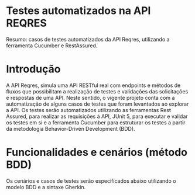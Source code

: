# Testes automatizados na API REQRES
Resumo: casos de testes automatizados da API Reqres, utilizando a ferramenta Cucumber e RestAssured.

# Introdução

A API Reqres, simula uma API RESTful real com endpoints e métodos de fluxos que possibilitam a realização de testes e validações das solicitações e respostas de uma API. Neste sentido, o vigente projeto conta com a automatização de alguns casos de testes que foram levantados ao explorar a API. Os testes serão automatizados utilizando as ferramentas Rest Assured, para realizar as requisições à API, JUnit 5, para executar e validar os testes em si e a ferramenta Cucumber para estruturar os testes a partir da metodologia Behavior-Driven Development (BDD).

# Funcionalidades e cenários (método BDD)

Os cenários e casos de testes serão especificados abaixo utilizando o modelo BDD e a  sintaxe Gherkin.


